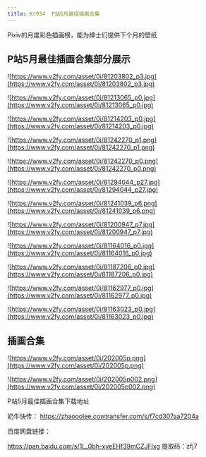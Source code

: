 ```yaml
---
title: Kr034  P站5月最佳插画合集
---
```


Pixiv的月度彩色插画榜，能为绅士们提供下个月的壁纸

## P站5月最佳插画合集部分展示

![https://www.v2fy.com/asset/0i/81203802_p3.jpg](https://www.v2fy.com/asset/0i/81203802_p3.jpg)


![https://www.v2fy.com/asset/0i/81213065_p0.jpg](https://www.v2fy.com/asset/0i/81213065_p0.jpg)


![https://www.v2fy.com/asset/0i/81214203_p0.jpg](https://www.v2fy.com/asset/0i/81214203_p0.jpg)

![https://www.v2fy.com/asset/0i/81242270_p1.png](https://www.v2fy.com/asset/0i/81242270_p1.png)


![https://www.v2fy.com/asset/0i/81242270_p0.png](https://www.v2fy.com/asset/0i/81242270_p0.png)


![https://www.v2fy.com/asset/0i/81294044_p27.jpg](https://www.v2fy.com/asset/0i/81294044_p27.jpg)


![https://www.v2fy.com/asset/0i/81241039_p6.png](https://www.v2fy.com/asset/0i/81241039_p6.png)


![https://www.v2fy.com/asset/0i/81200947_p7.jpg](https://www.v2fy.com/asset/0i/81200947_p7.jpg)


![https://www.v2fy.com/asset/0i/81164016_p0.jpg](https://www.v2fy.com/asset/0i/81164016_p0.jpg)


![https://www.v2fy.com/asset/0i/81187206_p0.jpg](https://www.v2fy.com/asset/0i/81187206_p0.jpg)

![https://www.v2fy.com/asset/0i/81162977_p0.jpg](https://www.v2fy.com/asset/0i/81162977_p0.jpg)

![https://www.v2fy.com/asset/0i/81163023_p0.jpg](https://www.v2fy.com/asset/0i/81163023_p0.jpg)


## 插画合集

![https://www.v2fy.com/asset/0i/202005p.png](https://www.v2fy.com/asset/0i/202005p.png)


![https://www.v2fy.com/asset/0i/202005p002.png](https://www.v2fy.com/asset/0i/202005p002.png)







P站5月最佳插画合集下载地址

奶牛快传： https://zhaooolee.cowtransfer.com/s/f7cd307aa7204a

百度网盘链接：

https://pan.baidu.com/s/1L_0bh-xyeEHf39mCZJFlxg 
提取码：zfj7 